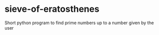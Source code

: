 # sieve-of-eratosthenes
Short python program to find prime numbers up to a number given by the user
